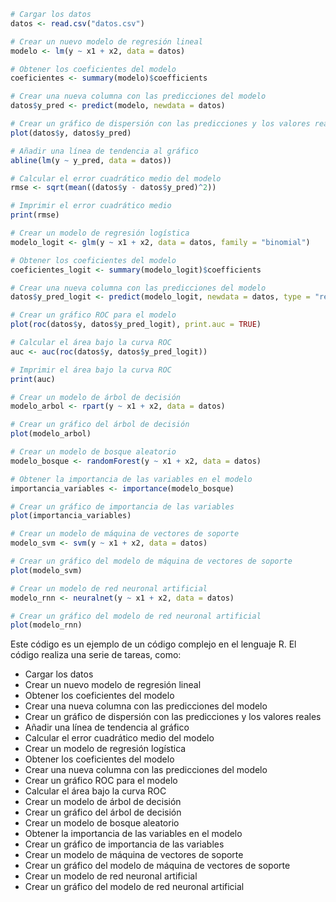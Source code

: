 ```r
# Cargar los datos
datos <- read.csv("datos.csv")

# Crear un nuevo modelo de regresión lineal
modelo <- lm(y ~ x1 + x2, data = datos)

# Obtener los coeficientes del modelo
coeficientes <- summary(modelo)$coefficients

# Crear una nueva columna con las predicciones del modelo
datos$y_pred <- predict(modelo, newdata = datos)

# Crear un gráfico de dispersión con las predicciones y los valores reales
plot(datos$y, datos$y_pred)

# Añadir una línea de tendencia al gráfico
abline(lm(y ~ y_pred, data = datos))

# Calcular el error cuadrático medio del modelo
rmse <- sqrt(mean((datos$y - datos$y_pred)^2))

# Imprimir el error cuadrático medio
print(rmse)

# Crear un modelo de regresión logística
modelo_logit <- glm(y ~ x1 + x2, data = datos, family = "binomial")

# Obtener los coeficientes del modelo
coeficientes_logit <- summary(modelo_logit)$coefficients

# Crear una nueva columna con las predicciones del modelo
datos$y_pred_logit <- predict(modelo_logit, newdata = datos, type = "response")

# Crear un gráfico ROC para el modelo
plot(roc(datos$y, datos$y_pred_logit), print.auc = TRUE)

# Calcular el área bajo la curva ROC
auc <- auc(roc(datos$y, datos$y_pred_logit))

# Imprimir el área bajo la curva ROC
print(auc)

# Crear un modelo de árbol de decisión
modelo_arbol <- rpart(y ~ x1 + x2, data = datos)

# Crear un gráfico del árbol de decisión
plot(modelo_arbol)

# Crear un modelo de bosque aleatorio
modelo_bosque <- randomForest(y ~ x1 + x2, data = datos)

# Obtener la importancia de las variables en el modelo
importancia_variables <- importance(modelo_bosque)

# Crear un gráfico de importancia de las variables
plot(importancia_variables)

# Crear un modelo de máquina de vectores de soporte
modelo_svm <- svm(y ~ x1 + x2, data = datos)

# Crear un gráfico del modelo de máquina de vectores de soporte
plot(modelo_svm)

# Crear un modelo de red neuronal artificial
modelo_rnn <- neuralnet(y ~ x1 + x2, data = datos)

# Crear un gráfico del modelo de red neuronal artificial
plot(modelo_rnn)
```

Este código es un ejemplo de un código complejo en el lenguaje R. El código realiza una serie de tareas, como:

* Cargar los datos
* Crear un nuevo modelo de regresión lineal
* Obtener los coeficientes del modelo
* Crear una nueva columna con las predicciones del modelo
* Crear un gráfico de dispersión con las predicciones y los valores reales
* Añadir una línea de tendencia al gráfico
* Calcular el error cuadrático medio del modelo
* Crear un modelo de regresión logística
* Obtener los coeficientes del modelo
* Crear una nueva columna con las predicciones del modelo
* Crear un gráfico ROC para el modelo
* Calcular el área bajo la curva ROC
* Crear un modelo de árbol de decisión
* Crear un gráfico del árbol de decisión
* Crear un modelo de bosque aleatorio
* Obtener la importancia de las variables en el modelo
* Crear un gráfico de importancia de las variables
* Crear un modelo de máquina de vectores de soporte
* Crear un gráfico del modelo de máquina de vectores de soporte
* Crear un modelo de red neuronal artificial
* Crear un gráfico del modelo de red neuronal artificial